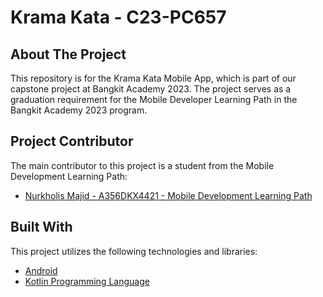 # Krama Kata - C23-PC657

## About The Project
This repository is for the Krama Kata Mobile App, which is part of our capstone project at Bangkit Academy 2023. The project serves as a graduation requirement for the Mobile Developer Learning Path in the Bangkit Academy 2023 program.

## Project Contributor
The main contributor to this project is a student from the Mobile Development Learning Path:

- [Nurkholis Majid - A356DKX4421 - Mobile Development Learning Path](https://github.com/nrkhlsmjd72)

## Built With
This project utilizes the following technologies and libraries:

- [Android](https://www.android.com)
- [Kotlin Programming Language](https://kotlinlang.org)
